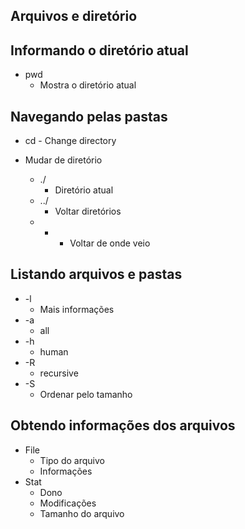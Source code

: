 ## Arquivos e diretório

## Informando o diretório atual
* pwd
    - Mostra o diretório atual


## Navegando pelas pastas
* cd - Change directory

* Mudar de diretório
    - ./
        - Diretório atual
    - ../
        - Voltar diretórios
    - -
        - Voltar de onde veio


## Listando arquivos e pastas
* -l
    - Mais informações
* -a
    - all
* -h
    - human
* -R
    - recursive
* -S
    - Ordenar pelo tamanho


## Obtendo informações dos arquivos
* File
    - Tipo do arquivo
    - Informações
* Stat
    - Dono
    - Modificações
    - Tamanho do arquivo